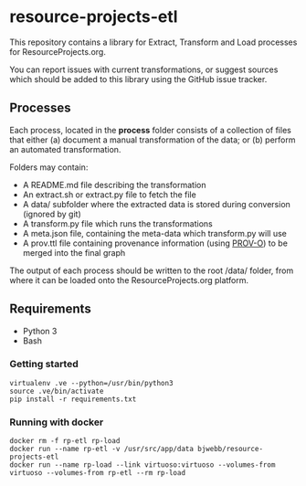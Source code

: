 # resource-projects-etl

This repository contains a library for Extract, Transform and Load processes for ResourceProjects.org.

You can report issues with current transformations, or suggest sources which should be added to this library using the GitHub issue tracker.


## Processes
Each process, located in the **process** folder consists of a collection of files that either (a) document a manual transformation of the data; or (b) perform an automated transformation.

Folders may contain:

* A README.md file describing the transformation
* An extract.sh or extract.py file to fetch the file
* A data/ subfolder where the extracted data is stored during conversion (ignored by git)
* A transform.py file which runs the transformations
* A meta.json file, containing the meta-data which transform.py will use
* A prov.ttl file containing provenance information (using [PROV-O](www.w3.org/TR/prov-o)) to be merged into the final graph

The output of each process should be written to the root /data/ folder, from where it can be loaded onto the ResourceProjects.org platform.



## Requirements

* Python 3
* Bash

### Getting started

```
virtualenv .ve --python=/usr/bin/python3
source .ve/bin/activate
pip install -r requirements.txt
```

### Running with docker

```
docker rm -f rp-etl rp-load
docker run --name rp-etl -v /usr/src/app/data bjwebb/resource-projects-etl
docker run --name rp-load --link virtuoso:virtuoso --volumes-from virtuoso --volumes-from rp-etl --rm rp-load
```

